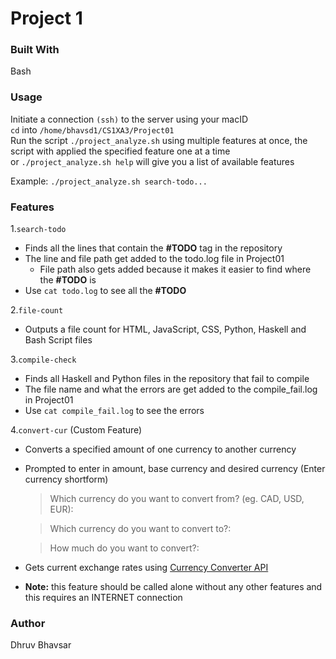 # Project 1

### Built With
Bash


### Usage
Initiate a connection `(ssh)` to the server using your macID   
`cd` into `/home/bhavsd1/CS1XA3/Project01`  
Run the script `./project_analyze.sh` using multiple features at once, the script with applied the specified feature one at a time  
or `./project_analyze.sh help` will give you a list of available features  

Example: `./project_analyze.sh search-todo...`   


### Features
1.`search-todo`
  - Finds all the lines that contain the **#TODO** tag in the repository
  - The line and file path get added to the todo.log file in Project01
    - File path also gets added because it makes it easier to find where the **#TODO** is
  - Use `cat todo.log` to see all the **#TODO**

2.`file-count`
  - Outputs a file count for HTML, JavaScript, CSS, Python, Haskell and Bash Script files


3.`compile-check`
  - Finds all Haskell and Python files in the repository that fail to compile
  - The file name and what the errors are get added to the compile_fail.log in Project01
  - Use `cat compile_fail.log` to see the errors

4.`convert-cur` (Custom Feature)
  - Converts a specified amount of one currency to another currency
  - Prompted to enter in amount, base currency and desired currency (Enter currency shortform)
    > Which currency do you want to convert from? (eg. CAD, USD, EUR): 
    
    > Which currency do you want to convert to?: 
    
    > How much do you want to convert?:
  - Gets current exchange rates using [Currency Converter API](https://www.currencyconverterapi.com)
  - **Note:** this feature should be called alone without any other features and this requires an INTERNET connection



### Author
Dhruv Bhavsar
